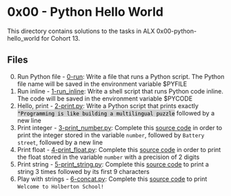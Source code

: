 # 0x00 - Python Hello World

This directory contains solutions to the tasks in ALX 0x00-python-hello_world for Cohort 13.

## Files

0. Run Python file - [0-run](./0-run): Write a file that runs a Python script. The Python file name will be saved in the environment variable $PYFILE
1. Run inline - [1-run_inline](./1-run_inline): Write a shell script that runs Python code inline. The code will be saved in the environment variable $PYCODE
2. Hello, print - [2-print.py](./2-print.py): Write a Python script that prints exactly <span style = "color:#000000; background-color:#d3d3d3">``"Programming is like building a multilingual puzzle``</span> followed by a new line
3. Print integer - [3-print_number.py](./3-print_number.py): Complete this [source code](https://github.com/alx-tools/0x00.py/blob/master/3-print_number.py) in order to print the integer stored in the variable ``number``, followed by ``Battery street``, followed by a new line
4. Print float - [4-print_float.py](./4-print_float.py): Complete this [source code](https://github.com/alx-tools/0x00.py/blob/master/4-print_float.py) in order to print the float stored in the variable ``number`` with a precision of 2 digits
5. Print string - [5-print_string.py](./5-print_string.py): Complete this [source code](https://github.com/alx-tools/0x00.py/blob/master/5-print_string.py) to print a string 3 times followed by its first 9 characters
6. Play with strings - [6-concat.py](./6-concat.py): Complete this [source code](https://github.com/alx-tools/0x00.py/blob/master/6-concat.py) to print ``Welcome to Holberton School!``
